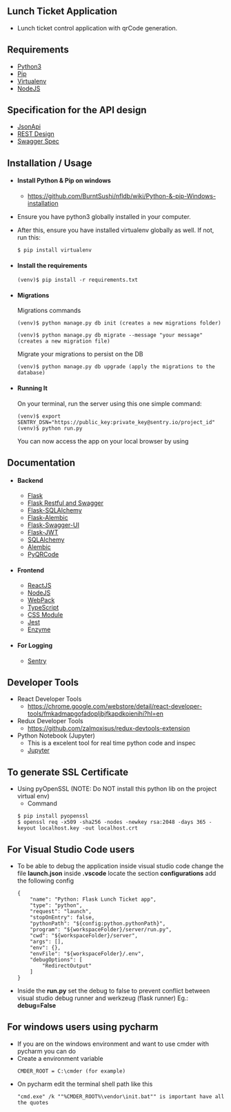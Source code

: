 ## Lunch Ticket Application
* Lunch ticket control application with qrCode generation.

## Requirements
* [Python3](https://www.python.org/)
* [Pip](https://pypi.python.org/pypi/pip)
* [Virtualenv](https://virtualenv.pypa.io/en/stable/)
* [NodeJS](https://nodejs.org/)

## Specification for the API design
* [JsonApi](http://jsonapi.org/)
* [REST Design](https://www.w3.org/2001/sw/wiki/REST)
* [Swagger Spec](http://docs.swagger.io/spec.html)

## Installation / Usage
* #### Install Python & Pip on windows
    * https://github.com/BurntSushi/nfldb/wiki/Python-&-pip-Windows-installation

* Ensure you have python3 globally installed in your computer.
* After this, ensure you have installed virtualenv globally as well. If not, run this:
    ```
    $ pip install virtualenv
    ```

* #### Install the requirements
    ```
    (venv)$ pip install -r requirements.txt
    ```

* #### Migrations
    Migrations commands
    ```
    (venv)$ python manage.py db init (creates a new migrations folder)
    ```

    ```
    (venv)$ python manage.py db migrate --message "your message" (creates a new migration file)
    ```

    Migrate your migrations to persist on the DB
    ```
    (venv)$ python manage.py db upgrade (apply the migrations to the database)
    ```

* #### Running It
    On your terminal, run the server using this one simple command:
    ```
    (venv)$ export SENTRY_DSN="https://public_key:private_key@sentry.io/project_id"
    (venv)$ python run.py
    ```
    You can now access the app on your local browser by using

## Documentation
* #### Backend
    * [Flask](http://flask.pocoo.org/)
    * [Flask Restful and Swagger](https://github.com/swege/flask-restful-swagger-2.0)
    * [Flask-SQLAlchemy](http://flask-sqlalchemy.pocoo.org/2.3/)
    * [Flask-Alembic](https://flask-alembic.readthedocs.io/en/stable/)
    * [Flask-Swagger-UI](https://github.com/sveint/flask-swagger-ui)
    * [Flask-JWT](https://pythonhosted.org/Flask-JWT/)
    * [SQLAlchemy](https://www.sqlalchemy.org/)
    * [Alembic](https://pypi.python.org/pypi/alembic)
    * [PyQRCode](https://pypi.python.org/pypi/PyQRCode)
* #### Frontend
    * [ReactJS](https://reactjs.org/)
    * [NodeJS](https://nodejs.org/)
    * [WebPack](https://webpack.js.org/)
    * [TypeScript](https://www.typescriptlang.org/)
    * [CSS Module](https://github.com/css-modules/css-modules)
    * [Jest](https://facebook.github.io/jest/)
    * [Enzyme](http://airbnb.io/enzyme/)
* #### For Logging
    * [Sentry](https://sentry.io/)

## Developer Tools
* React Developer Tools
    * https://chrome.google.com/webstore/detail/react-developer-tools/fmkadmapgofadopljbjfkapdkoienihi?hl=en
* Redux Developer Tools
    * https://github.com/zalmoxisus/redux-devtools-extension
* Python Notebook (Jupyter)
    * This is a excelent tool for real time python code and inspec
    * [Jupyter](http://jupyter.org/)

## To generate SSL Certificate
* Using pyOpenSSL (NOTE: Do NOT install this python lib on the project virtual env)
    * Command
    ```
    $ pip install pyopenssl
    $ openssl req -x509 -sha256 -nodes -newkey rsa:2048 -days 365 -keyout localhost.key -out localhost.crt
    ```

## For Visual Studio Code users
* To be able to debug the application inside visual studio code change the file **launch.json** inside **.vscode** locate the section **configurations** add the following config
    ```
    {
        "name": "Python: Flask Lunch Ticket app",
        "type": "python",
        "request": "launch",
        "stopOnEntry": false,
        "pythonPath": "${config:python.pythonPath}",
        "program": "${workspaceFolder}/server/run.py",
        "cwd": "${workspaceFolder}/server",
        "args": [],
        "env": {},
        "envFile": "${workspaceFolder}/.env",
        "debugOptions": [
            "RedirectOutput"
        ]
    }
    ```
* Inside the **run.py** set the debug to false to prevent conflict between visual studio debug runner and werkzeug (flask runner) Eg.: **debug=False**

## For windows users using pycharm
* If you are on the windows environment and want to use cmder with pycharm you can do
* Create a environment variable
    ```
    CMDER_ROOT = C:\cmder (for example)
    ```
* On pycharm edit the terminal shell path like this
    ```
    "cmd.exe" /k ""%CMDER_ROOT%\vendor\init.bat"" is important have all the quotes
    ```
